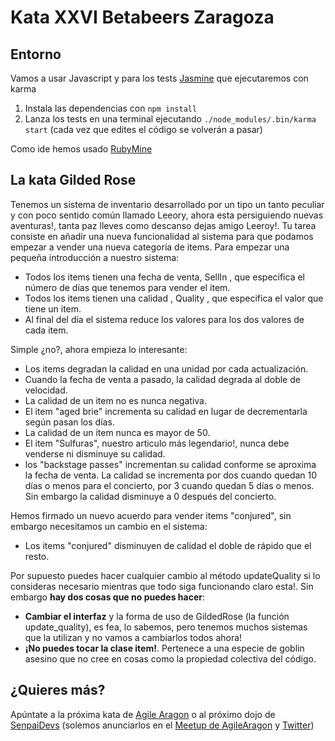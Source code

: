 # Kata XXVI Betabeers Zaragoza   #



## Entorno ##

Vamos a usar Javascript y para los tests [Jasmine](http://jasmine.github.io/2.4/introduction.html) que ejecutaremos con karma

1. Instala las dependencias con ```npm install```
2. Lanza los tests en una terminal ejecutando ```./node_modules/.bin/karma start``` (cada vez que edites el código se volverán a pasar)

Como ide hemos usado [RubyMine](https://www.jetbrains.com/ruby/)

## La kata Gilded Rose ##

Tenemos un sistema de inventario desarrollado por un tipo un tanto peculiar y con poco sentido común llamado Leeory, ahora esta persiguiendo nuevas aventuras!, tanta paz lleves como descanso dejas amigo Leeroy!. Tu tarea consiste en añadir una nueva funcionalidad al sistema para que podamos empezar a vender una nueva categoría de items. Para empezar una pequeña introducción a nuestro sistema:

- Todos los items tienen una fecha de venta, SellIn , que especifica el número de días que tenemos para vender el item.
- Todos los items tienen una calidad , Quality , que especifica el valor que tiene un item.
- Al final del día el sistema reduce los valores para los dos valores de cada item.

Simple ¿no?, ahora empieza lo interesante:

- Los items degradan la calidad en una unidad por cada actualización.
- Cuando la fecha de venta a pasado, la calidad degrada al doble de velocidad.
- La calidad de un item no es nunca negativa.
- El item "aged brie" incrementa su calidad en lugar de decrementarla según pasan los días.
- La calidad de un item nunca es mayor de 50.
- El item "Sulfuras", nuestro articulo más legendario!, nunca debe venderse ni disminuye su calidad.
- los "backstage passes" incrementan su calidad conforme se aproxima la fecha de venta. La calidad se incrementa por dos cuando quedan 10 días o menos para el concierto, por 3 cuando quedan 5 días o menos. Sin embargo la calidad disminuye a 0 después del concierto.

Hemos firmado un nuevo acuerdo para vender items "conjured", sin embargo necesitamos un cambio en el sistema:

- Los items "conjured" disminuyen de calidad el doble de rápido que el resto.

Por supuesto puedes hacer cualquier cambio al método updateQuality si lo consideras necesario mientras que todo siga funcionando claro esta!. Sin embargo **hay dos cosas que no puedes hacer**:

- **Cambiar el interfaz** y la forma de uso de GildedRose (la función update_quality), es fea, lo sabemos, pero tenemos muchos sistemas que la utilizan y no vamos a cambiarlos todos ahora!
- **¡No puedes tocar la clase item!**. Pertenece a una especie de goblin asesino que no cree en cosas como la propiedad colectiva del código.

## ¿Quieres más? ##

Apúntate a la próxima kata de [Agile Aragon](http://agile-aragon.org) o al próximo dojo de [SenpaiDevs](https://twitter.com/SenpaiDevs) (solemos anunciarlos en el [Meetup de AgileAragon](www.meetup.com/es/agilearagon/) y [Twitter](https://twitter.com/agilearagon))
